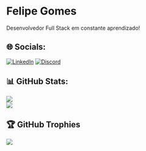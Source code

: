 # Felipe Gomes
Desenvolvedor Full Stack em constante aprendizado!

## 🌐 Socials:
[![LinkedIn](https://img.shields.io/badge/LinkedIn-%230077B5.svg?logo=linkedin&logoColor=white)](https://www.linkedin.com/in/fgomesdeluna/)
[![Discord](https://img.shields.io/badge/Discord-%237289DA.svg?logo=discord&logoColor=white)](https://discord.gg/vDeTYkEycz)

## 📊 GitHub Stats:
![](https://github-readme-stats.vercel.app/api/top-langs/?username=f3gomes&theme=dark&hide_border=false&include_all_commits=true&count_private=true&layout=compact)</br>
![](https://github-readme-streak-stats.herokuapp.com/?user=f3gomes&theme=dark&hide_border=false)

## 🏆 GitHub Trophies
![](https://github-profile-trophy.vercel.app/?username=f3gomes&theme=radical&no-frame=false&no-bg=false&margin-w=4)

